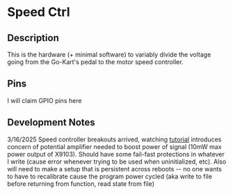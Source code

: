 # Speed Ctrl
## Description
This is the hardware (+ minimal software) to variably divide the voltage going from the Go-Kart's pedal to the motor speed controller.

## Pins
I will claim GPIO pins here

## Development Notes
3/16/2025
Speed controller breakouts arrived, watching [tutorial](https://www.youtube.com/watch?v=Zy50ZGSJLqM) introduces concern of potential amplifier needed to boost power of signal (10mW max power output of X9103). Should have some fail-fast protections in whatever I write (cause error whenever trying to be used when uninitialized, etc). Also will need to make a setup that is persistent across reboots -- no one wants to have to recalibrate cause the program power cycled (aka write to file before returning from function, read state from file)